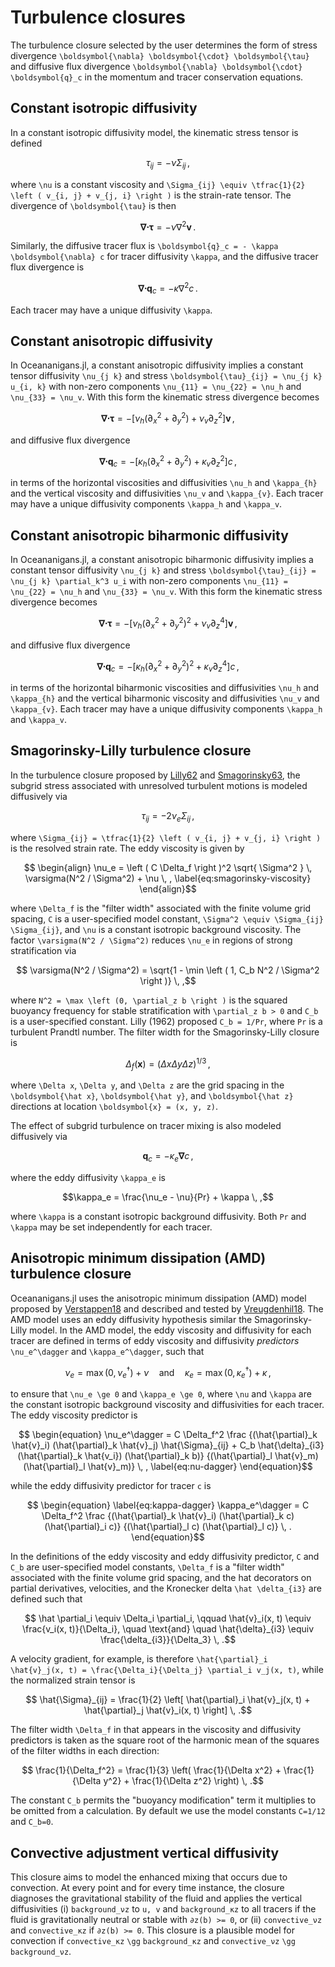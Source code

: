 # Turbulence closures

The turbulence closure selected by the user determines the form of stress divergence
``\boldsymbol{\nabla} \boldsymbol{\cdot} \boldsymbol{\tau}`` and diffusive flux divergence
``\boldsymbol{\nabla} \boldsymbol{\cdot} \boldsymbol{q}_c`` in the momentum and tracer conservation equations.

## Constant isotropic diffusivity

In a constant isotropic diffusivity model, the kinematic stress tensor is defined
```math
\tau_{ij} = - \nu \Sigma_{ij} \, ,
```
where ``\nu`` is a constant viscosity and
``\Sigma_{ij} \equiv \tfrac{1}{2} \left ( v_{i, j} + v_{j, i} \right )`` is the strain-rate
tensor. The divergence of ``\boldsymbol{\tau}`` is then
```math
\boldsymbol{\nabla} \boldsymbol{\cdot} \boldsymbol{\tau} = -\nu \nabla^2 \boldsymbol{v} \, .
```
Similarly, the diffusive tracer flux is ``\boldsymbol{q}_c = - \kappa \boldsymbol{\nabla} c`` for tracer
diffusivity ``\kappa``, and the diffusive tracer flux divergence is
```math
\boldsymbol{\nabla} \boldsymbol{\cdot} \boldsymbol{q}_c = - \kappa \nabla^2 c \, .
```
Each tracer may have a unique diffusivity ``\kappa``.

## Constant anisotropic diffusivity

In Oceananigans.jl, a constant anisotropic diffusivity implies a constant tensor
diffusivity ``\nu_{j k}`` and stress ``\boldsymbol{\tau}_{ij} = \nu_{j k} u_{i, k}`` with non-zero
components ``\nu_{11} = \nu_{22} = \nu_h`` and ``\nu_{33} = \nu_v``.
With this form the kinematic stress divergence becomes
```math
\boldsymbol{\nabla} \boldsymbol{\cdot} \boldsymbol{\tau} = - \left [ \nu_h \left ( \partial_x^2 + \partial_y^2 \right )
                                    + \nu_v \partial_z^2 \right ] \boldsymbol{v} \, ,
```
and diffusive flux divergence
```math
\boldsymbol{\nabla} \boldsymbol{\cdot} \boldsymbol{q}_c = - \left [ \kappa_{h} \left ( \partial_x^2 + \partial_y^2 \right )
                                    + \kappa_{v} \partial_z^2 \right ] c \, ,
```
in terms of the horizontal viscosities and diffusivities ``\nu_h`` and ``\kappa_{h}`` and the
vertical viscosity and diffusivities ``\nu_v`` and ``\kappa_{v}``.
Each tracer may have a unique diffusivity components ``\kappa_h`` and ``\kappa_v``.

## Constant anisotropic biharmonic diffusivity

In Oceananigans.jl, a constant anisotropic biharmonic diffusivity implies a constant tensor
diffusivity ``\nu_{j k}`` and stress ``\boldsymbol{\tau}_{ij} = \nu_{j k} \partial_k^3 u_i`` with non-zero
components ``\nu_{11} = \nu_{22} = \nu_h`` and ``\nu_{33} = \nu_v``.
With this form the kinematic stress divergence becomes
```math
\boldsymbol{\nabla} \boldsymbol{\cdot} \boldsymbol{\tau} = - \left [ \nu_h \left ( \partial_x^2 + \partial_y^2 \right )^2
                                    + \nu_v \partial_z^4 \right ] \boldsymbol{v} \, ,
```
and diffusive flux divergence
```math
\boldsymbol{\nabla} \boldsymbol{\cdot} \boldsymbol{q}_c = - \left [ \kappa_{h} \left ( \partial_x^2 + \partial_y^2 \right )^2
                                    + \kappa_{v} \partial_z^4 \right ] c \, ,
```
in terms of the horizontal biharmonic viscosities and diffusivities ``\nu_h`` and ``\kappa_{h}`` and the
vertical biharmonic viscosity and diffusivities ``\nu_v`` and ``\kappa_{v}``.
Each tracer may have a unique diffusivity components ``\kappa_h`` and ``\kappa_v``.

## Smagorinsky-Lilly turbulence closure

In the turbulence closure proposed by [Lilly62](@cite) and [Smagorinsky63](@cite),
the subgrid stress associated with unresolved turbulent motions is modeled diffusively via
```math
\tau_{ij} = - 2 \nu_e \Sigma_{ij} \, ,
```
where ``\Sigma_{ij} = \tfrac{1}{2} \left ( v_{i, j} + v_{j, i} \right )`` is the resolved
strain rate.
The eddy viscosity is given by
```math
    \begin{align}
    \nu_e = \left ( C \Delta_f \right )^2 \sqrt{ \Sigma^2 } \, \varsigma(N^2 / \Sigma^2) + \nu \, ,
    \label{eq:smagorinsky-viscosity}
    \end{align}
```
where ``\Delta_f`` is the "filter width" associated with the finite volume grid spacing,
``C`` is a user-specified model constant, ``\Sigma^2 \equiv \Sigma_{ij} \Sigma_{ij}``, and
``\nu`` is a constant isotropic background viscosity.
The factor ``\varsigma(N^2 / \Sigma^2)`` reduces ``\nu_e`` in regions of
strong stratification via
```math
    \varsigma(N^2 / \Sigma^2) = \sqrt{1 - \min \left ( 1, C_b N^2 / \Sigma^2 \right )} \, ,
```
where ``N^2 = \max \left (0, \partial_z b \right )`` is the squared buoyancy frequency for stable
stratification with ``\partial_z b > 0`` and ``C_b`` is a user-specified constant.  Lilly (1962)
proposed ``C_b = 1/Pr``, where ``Pr`` is a turbulent Prandtl number.
The filter width for the Smagorinsky-Lilly closure is
```math
\Delta_f(\boldsymbol{x}) = \left ( \Delta x \Delta y \Delta z \right)^{1/3} \, ,
```
where ``\Delta x``, ``\Delta y``, and ``\Delta z`` are the grid spacing in the
``\boldsymbol{\hat x}``, ``\boldsymbol{\hat y}``, and ``\boldsymbol{\hat z}`` directions at location ``\boldsymbol{x} = (x, y, z)``.

The effect of subgrid turbulence on tracer mixing is also modeled diffusively via
```math
\boldsymbol{q}_c = - \kappa_e \boldsymbol{\nabla} c \, ,
```
where the eddy diffusivity ``\kappa_e`` is
```math
\kappa_e = \frac{\nu_e - \nu}{Pr} + \kappa \, ,
```
where ``\kappa`` is a constant isotropic background diffusivity.
Both ``Pr`` and ``\kappa`` may be set independently for each tracer.

## Anisotropic minimum dissipation (AMD) turbulence closure

Oceananigans.jl uses the anisotropic minimum dissipation (AMD) model proposed by
[Verstappen18](@cite) and described and tested by [Vreugdenhil18](@cite).
The AMD model uses an eddy diffusivity hypothesis similar the Smagorinsky-Lilly model.
In the AMD model, the eddy viscosity and diffusivity for each tracer are defined in terms
of eddy viscosity and diffusivity *predictors*
``\nu_e^\dagger`` and ``\kappa_e^\dagger``, such that
```math
    \nu_e = \max \left ( 0, \nu_e^\dagger \right ) + \nu
    \quad \text{and} \quad
    \kappa_e = \max \left ( 0, \kappa_e^\dagger \right ) + \kappa \, ,
```
to ensure that ``\nu_e \ge 0`` and ``\kappa_e \ge 0``, where ``\nu`` and ``\kappa`` are the
constant isotropic background viscosity and diffusivities for each tracer. The eddy viscosity 
predictor is
```math
    \begin{equation}
    \nu_e^\dagger = C \Delta_f^2
    \frac
        {(\hat{\partial}_k \hat{v}_i) (\hat{\partial}_k \hat{v}_j) \hat{\Sigma}_{ij}
        + C_b \hat{\delta}_{i3} (\hat{\partial}_k \hat{v_i}) (\hat{\partial}_k b)}
        {(\hat{\partial}_l \hat{v}_m) (\hat{\partial}_l \hat{v}_m)} \, ,
    \label{eq:nu-dagger}
    \end{equation}
```
while the eddy diffusivity predictor for tracer ``c`` is
```math
    \begin{equation}
    \label{eq:kappa-dagger}
    \kappa_e^\dagger = C \Delta_f^2
    \frac
        {(\hat{\partial}_k \hat{v}_i) (\hat{\partial}_k c) (\hat{\partial}_i c)}
        {(\hat{\partial}_l c) (\hat{\partial}_l c)} \, .
    \end{equation}
```
In the definitions of the eddy viscosity and eddy diffusivity predictor, ``C`` and ``C_b`` are
user-specified model constants, ``\Delta_f`` is a "filter width" associated with the finite volume
grid spacing, and the hat decorators on partial derivatives, velocities, and the Kronecker
delta ``\hat \delta_{i3}`` are defined such that
```math
    \hat \partial_i \equiv \Delta_i \partial_i, \qquad
    \hat{v}_i(x, t) \equiv \frac{v_i(x, t)}{\Delta_i}, \quad \text{and} \quad
    \hat{\delta}_{i3} \equiv \frac{\delta_{i3}}{\Delta_3} \, .
```
A velocity gradient, for example, is therefore
``\hat{\partial}_i \hat{v}_j(x, t) = \frac{\Delta_i}{\Delta_j} \partial_i v_j(x, t)``,
while the normalized strain tensor is
```math
    \hat{\Sigma}_{ij} =
        \frac{1}{2} \left[ \hat{\partial}_i \hat{v}_j(x, t) + \hat{\partial}_j \hat{v}_i(x, t) \right] \, .
```
The filter width ``\Delta_f`` in that appears in the viscosity and diffusivity predictors
is taken as the square root of the harmonic mean of the squares of the filter widths in
each direction:
```math
    \frac{1}{\Delta_f^2} = \frac{1}{3} \left(   \frac{1}{\Delta x^2}
                                              + \frac{1}{\Delta y^2}
                                              + \frac{1}{\Delta z^2} \right) \, .
```
The constant ``C_b`` permits the "buoyancy modification" term it multiplies to be omitted
from a calculation.
By default we use the model constants ``C=1/12`` and ``C_b=0``.

## Convective adjustment vertical diffusivity

This closure aims to model the enhanced mixing that occurs due to convection.
At every point and for every time instance, the closure diagnoses the gravitational stability of the fluid and applies the vertical diffusivities (i) `background_νz` to `u, v` and `background_κz` to all tracers if the fluid is gravitationally neutral or stable with `∂z(b) >= 0`, or (ii) `convective_νz` and `convective_κz` if `∂z(b) >= 0`.
This closure is a plausible model for convection if `convective_κz` ``\gg`` `background_κz` and `convective_νz` ``\gg`` `background_νz`.
